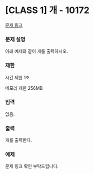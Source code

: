 # [CLASS 1] 개 - 10172

[문제 링크](https://www.acmicpc.net/problem/10172)

<!-- [블로그 링크](https://heui-yong.github.io/백준/post-백준-3052/) -->

### 문제 설명

<p>아래 예제와 같이 개를 출력하시오.</p>

### 제한

 <p>시간 제한 1초</p>
 <p>메모리 제한 256MB</p>

### 입력 

 <p>없음.</p>

### 출력 

 <p>개를 출력한다.</p>

### 예제 
문제 링크 확인 부탁드립니다.